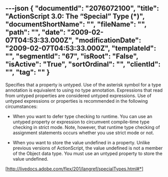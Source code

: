---json
{
  "documentId": "2076072100",
  "title": "ActionScript 3.0: The “Special” Type (*)",
  "documentShortName": "",
  "fileName": "",
  "path": "",
  "date": "2009-02-07T04:53:33.000Z",
  "modificationDate": "2009-02-07T04:53:33.000Z",
  "templateId": "",
  "segmentId": "67",
  "isRoot": "False",
  "isActive": "True",
  "sortOrdinal": "",
  "clientId": "",
  "tag": ""
}
---

Specifies that a property is untyped. Use of the asterisk symbol for a type annotation is equivalent to using no type annotation. Expressions that read from untyped properties are considered untyped expressions. Use of untyped expressions or properties is recommended in the following circumstances:

* When you want to defer type checking to runtime. You can use an untyped property or expression to circumvent compile-time type checking in strict mode. Note, however, that runtime type checking of assignment statements occurs whether you use strict mode or not.

* When you want to store the value undefined in a property. Unlike previous versions of ActionScript, the value undefined is not a member of the Object data type. You must use an untyped property to store the value undefined.

[http://livedocs.adobe.com/flex/201/langref/specialTypes.html#*]
